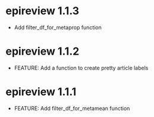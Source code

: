 # epireview 1.1.3

* Add filter_df_for_metaprop function

# epireview 1.1.2

* FEATURE: Add a function to create pretty article labels

# epireview 1.1.1

* FEATURE: Add filter_df_for_metamean function
